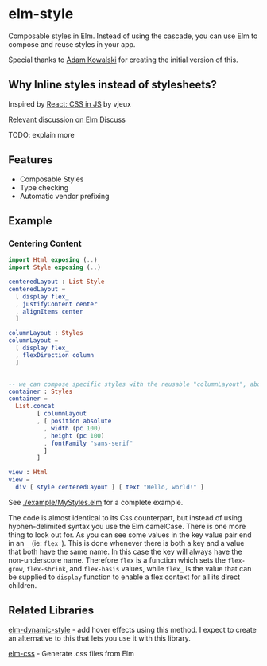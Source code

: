 elm-style
=========

Composable styles in Elm. Instead of using the cascade, you can use Elm to compose and reuse styles in your app.

Special thanks to [Adam Kowalski](github.com/adam-r-kowalski) for creating the initial version of this.

Why Inline styles instead of stylesheets?
-----------------------------------------

Inspired by [React: CSS in JS](https://speakerdeck.com/vjeux/react-css-in-js) by vjeux

[Relevant discussion on Elm Discuss](https://groups.google.com/forum/#!topic/elm-discuss/bv9X2TYXO34)

TODO: explain more

Features
--------
- Composable Styles
- Type checking
- Automatic vendor prefixing

Example
-------

### Centering Content
```elm
import Html exposing (..)
import Style exposing (..)

centeredLayout : List Style
centeredLayout =
  [ display flex_
  , justifyContent center
  , alignItems center
  ]

columnLayout : Styles
columnLayout =
  [ display flex_
  , flexDirection column
  ]


-- we can compose specific styles with the reusable "columnLayout", above
container : Styles 
container =
  List.concat
        [ columnLayout
        , [ position absolute
          , width (pc 100)
          , height (pc 100)
          , fontFamily "sans-serif"
          ]
        ]

view : Html
view =
  div [ style centeredLayout ] [ text "Hello, world!" ]
```

See [./example/MyStyles.elm](./example/MyStyles.elm) for a complete example.

The code is almost identical to its Css counterpart, but instead of using hyphen-delimited syntax you use the Elm camelCase.  There is one more thing to look out for. As you can see some values in the key value pair end in an `_` (ie: `flex_`).  This is done whenever there is both a key and a value that both have the same name. In this case the key will always have the non-underscore name.  Therefore `flex` is a function which sets the `flex-grow`, `flex-shrink`, and `flex-basis` values, while `flex_` is the value that can be supplied to `display` function to enable a flex context for all its direct children.


Related Libraries
-----------------

[elm-dynamic-style](http://package.elm-lang.org/packages/garetht/elm-dynamic-style/1.0.3/) - add hover effects using this method. I expect to create an alternative to this that lets you use it with this library.

[elm-css](http://package.elm-lang.org/packages/rtfeldman/elm-css/) - Generate .css files from Elm

